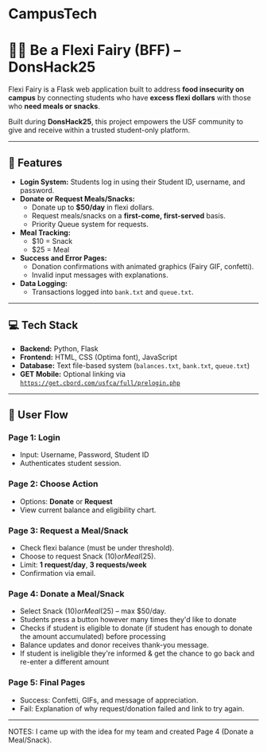 # CampusTech

# 🧚‍♀️ Be a Flexi Fairy (BFF) – DonsHack25

Flexi Fairy is a Flask web application built to address **food insecurity on campus** by connecting students who have **excess flexi dollars** with those who **need meals or snacks**. 

Built during **DonsHack25**, this project empowers the USF community to give and receive within a trusted student-only platform.

---

## 🚀 Features

- **Login System:** Students log in using their Student ID, username, and password.
- **Donate or Request Meals/Snacks:**
  - Donate up to **$50/day** in flexi dollars.
  - Request meals/snacks on a **first-come, first-served** basis.
  - Priority Queue system for requests.
- **Meal Tracking:**
  - $10 = Snack
  - $25 = Meal
- **Success and Error Pages:** 
  - Donation confirmations with animated graphics (Fairy GIF, confetti).
  - Invalid input messages with explanations.
- **Data Logging:**
  - Transactions logged into `bank.txt` and `queue.txt`.

---

## 💻 Tech Stack

- **Backend:** Python, Flask
- **Frontend:** HTML, CSS (Optima font), JavaScript
- **Database:** Text file-based system (`balances.txt`, `bank.txt`, `queue.txt`)
- **GET Mobile:** Optional linking via [`https://get.cbord.com/usfca/full/prelogin.php`](https://get.cbord.com/usfca/full/prelogin.php)

---

## 🔁 User Flow

### Page 1: Login
- Input: Username, Password, Student ID
- Authenticates student session.

### Page 2: Choose Action
- Options: **Donate** or **Request**
- View current balance and eligibility chart.

### Page 3: Request a Meal/Snack
- Check flexi balance (must be under threshold).
- Choose to request Snack ($10) or Meal ($25).
- Limit: **1 request/day**, **3 requests/week**
- Confirmation via email.

### Page 4: Donate a Meal/Snack
- Select Snack ($10) or Meal ($25) – max $50/day.
- Students press a button however many times they'd like to donate
- Checks if student is eligible to donate (if student has enough to donate the amount accumulated) before processing
- Balance updates and donor receives thank-you message.
- If student is ineligible they're informed & get the chance to go back and re-enter a different amount

### Page 5: Final Pages
- Success: Confetti, GIFs, and message of appreciation.
- Fail: Explanation of why request/donation failed and link to try again.

---
NOTES: I came up with the idea for my team and created Page 4 (Donate a Meal/Snack).
